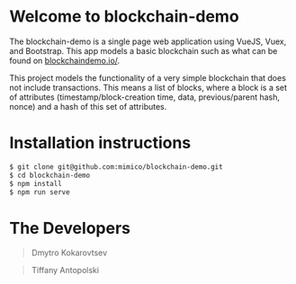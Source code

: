 # Welcome to blockchain-demo

The blockchain-demo is a single page web application using VueJS, Vuex, and Bootstrap. This app models a basic blockchain such as what can be found on [blockchaindemo.io/](https://blockchaindemo.io/).

This project models the functionality of a very simple blockchain that does not include transactions. This means a list of blocks, where a block is a set of attributes (timestamp/block-creation time, data, previous/parent hash, nonce) and a hash of this set of attributes.

# Installation instructions


```sh
$ git clone git@github.com:mimico/blockchain-demo.git
$ cd blockchain-demo
$ npm install
$ npm run serve
```

# The Developers

> Dmytro Kokarovtsev

> Tiffany Antopolski
